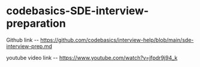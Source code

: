 # codebasics-SDE-interview-preparation
Github link -- https://github.com/codebasics/interview-help/blob/main/sde-interview-prep.md


youtube video link -- https://www.youtube.com/watch?v=jfpdr9j94_k
